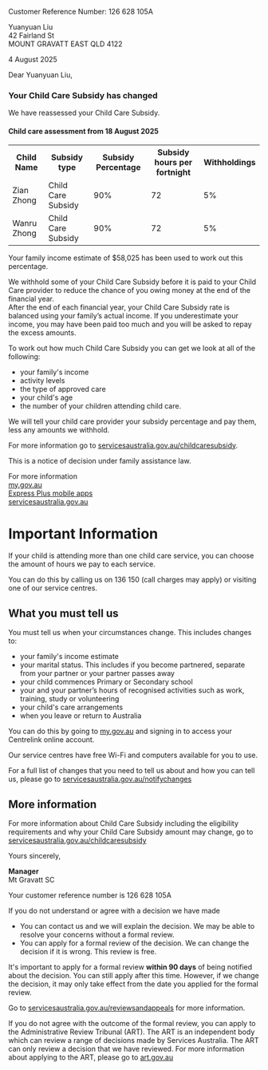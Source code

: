 Customer Reference Number: 126 628 105A

Yuanyuan Liu  
42 Fairland St  
MOUNT GRAVATT EAST QLD 4122  

4 August 2025  

Dear Yuanyuan Liu,  

### Your Child Care Subsidy has changed  

We have reassessed your Child Care Subsidy.  

#### Child care assessment from 18 August 2025  

<table>
    <tr>
        <th>Child Name</th>
        <th>Subsidy type</th>
        <th>Subsidy Percentage</th>
        <th>Subsidy hours per fortnight</th>
        <th>Withholdings</th>
    </tr>
    <tr>
        <td>Zian Zhong</td>
        <td>Child Care Subsidy</td>
        <td>90%</td>
        <td>72</td>
        <td>5%</td>
    </tr>
    <tr>
        <td>Wanru Zhong</td>
        <td>Child Care Subsidy</td>
        <td>90%</td>
        <td>72</td>
        <td>5%</td>
    </tr>
</table>

Your family income estimate of $58,025 has been used to work out this percentage.  

We withhold some of your Child Care Subsidy before it is paid to your Child Care provider to reduce the chance of you owing money at the end of the financial year.  
After the end of each financial year, your Child Care Subsidy rate is balanced using your family’s actual income. If you underestimate your income, you may have been paid too much and you will be asked to repay the excess amounts.  

To work out how much Child Care Subsidy you can get we look at all of the following:  
- your family's income  
- activity levels  
- the type of approved care  
- your child's age  
- the number of your children attending child care.  

We will tell your child care provider your subsidy percentage and pay them, less any amounts we withhold.  

For more information go to [servicesaustralia.gov.au/childcaresubsidy](https://servicesaustralia.gov.au/childcaresubsidy).  

This is a notice of decision under family assistance law.  

For more information  
[my.gov.au](https://my.gov.au)  
[Express Plus mobile apps](https://servicesaustralia.gov.au)  
[servicesaustralia.gov.au](https://servicesaustralia.gov.au)  

# Important Information
If your child is attending more than one child care service, you can choose the amount of hours we pay to each service.

You can do this by calling us on 136 150 (call charges may apply) or visiting one of our service centres.

## What you must tell us
You must tell us when your circumstances change. This includes changes to:

- your family's income estimate
- your marital status. This includes if you become partnered, separate from your partner or your partner passes away
- your child commences Primary or Secondary school
- your and your partner’s hours of recognised activities such as work, training, study or volunteering
- your child's care arrangements
- when you leave or return to Australia

You can do this by going to [my.gov.au](http://my.gov.au) and signing in to access your Centrelink online account.

Our service centres have free Wi-Fi and computers available for you to use.

For a full list of changes that you need to tell us about and how you can tell us, please go to [servicesaustralia.gov.au/notifychanges](http://servicesaustralia.gov.au/notifychanges)

## More information
For more information about Child Care Subsidy including the eligibility requirements and why your Child Care Subsidy amount may change, go to [servicesaustralia.gov.au/childcaresubsidy](http://servicesaustralia.gov.au/childcaresubsidy)

Yours sincerely,

**Manager**  
Mt Gravatt SC

Your customer reference number is 126 628 105A

If you do not understand or agree with a decision we have made
- You can contact us and we will explain the decision. We may be able to resolve your concerns without a formal review.
- You can apply for a formal review of the decision. We can change the decision if it is wrong. This review is free.

It's important to apply for a formal review **within 90 days** of being notified about the decision. You can still apply after this time. However, if we change the decision, it may only take effect from the date you applied for the formal review.

Go to [servicesaustralia.gov.au/reviewsandappeals](https://servicesaustralia.gov.au/reviewsandappeals) for more information.

If you do not agree with the outcome of the formal review, you can apply to the Administrative Review Tribunal (ART). The ART is an independent body which can review a range of decisions made by Services Australia. The ART can only review a decision that we have reviewed. For more information about applying to the ART, please go to [art.gov.au](https://art.gov.au)